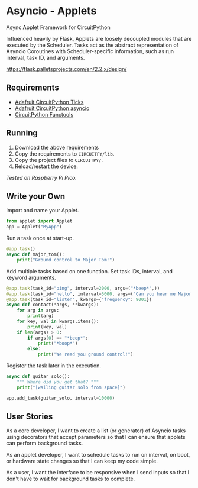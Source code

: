 # Asyncio - Applets
Async Applet Framework for CircuitPython

Influenced heavily by Flask, Applets are loosely decoupled modules
that are executed by the Scheduler. Tasks act as the abstract representation
of Asyncio Coroutines with Scheduler-specific information, such as run interval,
task ID, and arguments.

https://flask.palletsprojects.com/en/2.2.x/design/

## Requirements
- [Adafruit CircuitPython Ticks](https://github.com/adafruit/Adafruit_CircuitPython_Ticks)
- [Adafruit CircuitPython asyncio](https://github.com/adafruit/Adafruit_CircuitPython_asyncio)
- [CircuitPython Functools](https://github.com/tekktrik/CircuitPython_Functools)

## Running
1. Download the above requirements
2. Copy the requirements to `CIRCUITPY/lib`.
3. Copy the project files to `CIRCUITPY/`.
4. Reload/restart the device.

*Tested on Raspberry Pi Pico.*

## Write your Own

Import and name your Applet.
```python
from applet import Applet
app = Applet("MyApp")
```
Run a task once at start-up.
```python
@app.task()
async def major_tom():
    print("Ground control to Major Tom!")
```
Add multiple tasks based on one function. Set task IDs, interval, and keyword arguments.
```python
@app.task(task_id="ping", interval=2000, args=("*beep*",))
@app.task(task_id="hello", interval=5000, args=("Can you hear me Major Tom?", "Can you hear me Major Tom?"))
@app.task(task_id="listen", kwargs={"frequency": 9001})
async def contact(*args, **kwargs):
    for arg in args:
        print(arg)
    for key, val in kwargs.items():
        print(key, val)
    if len(args) > 0:
        if args[0] == "*beep*":
            print("*boop*")
        else:
            print("We read you ground control!")
```
Register the task later in the execution.
```python
async def guitar_solo():
    """ Where did you get that? """
    print("[wailing guitar solo from space]")

app.add_task(guitar_solo, interval=10000)
```

## User Stories

As a core developer, I want to create a list (or generator) of Asyncio tasks
using decorators that accept parameters so that I can ensure that applets
can perform background tasks.

As an applet developer, I want to schedule tasks to run on interval, on boot,
or hardware state changes so that I can keep my code simple.

As a user, I want the interface to be responsive when I send inputs so that I
don't have to wait for background tasks to complete.
